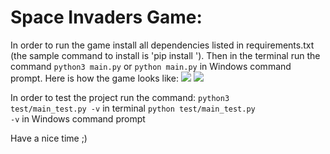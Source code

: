 <h1>Space Invaders Game:</h1>
  In order to run the game install all dependencies listed in requirements.txt (the sample command to install is 'pip install <name_of_the package>'). Then in the terminal run the command <code>python3 main.py</code> or <code>python main.py</code> in Windows command prompt.
Here is how the game looks like:
<img src = "https://yadi.sk/i/eFXsms7bo7Jlgg"></img>
<img src = "https://yadi.sk/i/q7TDvX_hwWBNyw"></img>

In order to test the project run the command:
<code>python3 test/main_test.py -v</code> in terminal
<code>python test/main_test.py -v</code> in Windows command prompt

Have a nice time ;)
